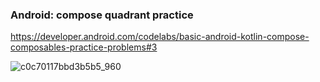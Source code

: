 ### Android: compose quadrant practice 

https://developer.android.com/codelabs/basic-android-kotlin-compose-composables-practice-problems#3

![c0c70117bbd3b5b5_960](https://github.com/user-attachments/assets/f7c3cfed-37f7-4fa4-9bd0-3b8859f32ebf)

